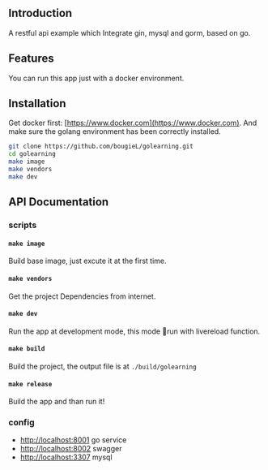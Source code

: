 ## Introduction
A restful api example which Integrate gin, mysql and gorm, based on go.

## Features
You can run this app just with a docker environment.

## Installation
Get docker first: [https://www.docker.com](https://www.docker.com). And make sure the golang environment has been correctly installed.

```bash
git clone https://github.com/bougieL/golearning.git
cd golearning
make image
make vendors
make dev
```

## API Documentation
### scripts
#### `make image`
Build base image, just excute it at the first time.

#### `make vendors`
Get the project Dependencies from internet.

#### `make dev`
Run the app at development mode, this mode run with livereload function.

#### `make build`
Build the project, the output file is at `./build/golearning`

#### `make release`
Build the app and than run it!

### config
* [http://localhost:8001](http://localhost:8001) go service
* [http://localhost:8002](http://localhost:8002) swagger
* [http://localhost:3307](http://localhost:3307) mysql